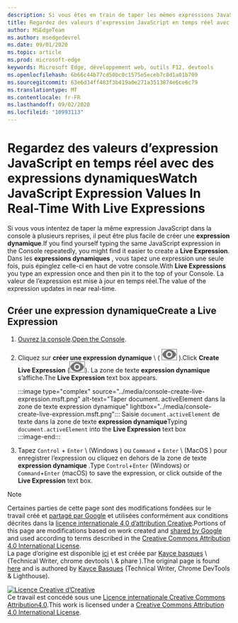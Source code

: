 ```yaml
---
description: Si vous êtes en train de taper les mêmes expressions JavaScript dans la console à plusieurs reprises, essayez plutôt d’utiliser des expressions dynamiques.
title: Regardez des valeurs d’expression JavaScript en temps réel avec des expressions dynamiques
author: MSEdgeTeam
ms.author: msedgedevrel
ms.date: 09/01/2020
ms.topic: article
ms.prod: microsoft-edge
keywords: Microsoft Edge, développement web, outils F12, devtools
ms.openlocfilehash: 6b66c44b77cd50bc0c1575e5eceb7c8d1a01b709
ms.sourcegitcommit: 63e6d34ff483f3b419a0e271a3513874e6ce6c79
ms.translationtype: MT
ms.contentlocale: fr-FR
ms.lasthandoff: 09/02/2020
ms.locfileid: "10993113"
---
```

<!-- Copyright Kayce Basques 

   Licensed under the Apache License, Version 2.0 (the "License");
   you may not use this file except in compliance with the License.
   You may obtain a copy of the License at

       https://www.apache.org/licenses/LICENSE-2.0

   Unless required by applicable law or agreed to in writing, software
   distributed under the License is distributed on an "AS IS" BASIS,
   WITHOUT WARRANTIES OR CONDITIONS OF ANY KIND, either express or implied.
   See the License for the specific language governing permissions and
   limitations under the License.  -->





# <span data-ttu-id="39fbe-104">Regardez des valeurs d’expression JavaScript en temps réel avec des expressions dynamiques</span><span class="sxs-lookup"><span data-stu-id="39fbe-104">Watch JavaScript Expression Values In Real-Time With Live Expressions</span></span>   

  

<span data-ttu-id="39fbe-105">Si vous vous intentez de taper la même expression JavaScript dans la console à plusieurs reprises, il peut être plus facile de créer une **expression dynamique**.</span><span class="sxs-lookup"><span data-stu-id="39fbe-105">If you find yourself typing the same JavaScript expression in the Console repeatedly, you might find it easier to create a **Live Expression**.</span></span>  <span data-ttu-id="39fbe-106">Dans les **expressions dynamiques** , vous tapez une expression une seule fois, puis épinglez celle-ci en haut de votre console.</span><span class="sxs-lookup"><span data-stu-id="39fbe-106">With **Live Expressions** you type an expression once and then pin it to the top of your Console.</span></span>  <span data-ttu-id="39fbe-107">La valeur de l’expression est mise à jour en temps réel.</span><span class="sxs-lookup"><span data-stu-id="39fbe-107">The value of the expression updates in near real-time.</span></span>  

## <span data-ttu-id="39fbe-108">Créer une expression dynamique</span><span class="sxs-lookup"><span data-stu-id="39fbe-108">Create a Live Expression</span></span>   

1.  <span data-ttu-id="39fbe-109">[Ouvrez la console][DevToolsConsoleReferenceOpenConsole].</span><span class="sxs-lookup"><span data-stu-id="39fbe-109">[Open the Console][DevToolsConsoleReferenceOpenConsole].</span></span>  
1.  <span data-ttu-id="39fbe-110">Cliquez sur **créer une expression dynamique** \ ( ![ créer une expression dynamique ][ImageCreateLiveExpressionIcon] \).</span><span class="sxs-lookup"><span data-stu-id="39fbe-110">Click **Create Live Expression** \(![Create Live Expression][ImageCreateLiveExpressionIcon]\).</span></span>  <span data-ttu-id="39fbe-111">La zone de texte **expression dynamique** s’affiche.</span><span class="sxs-lookup"><span data-stu-id="39fbe-111">The **Live Expression** text box appears.</span></span>  
    
    :::image type="complex" source="../media/console-create-live-expression.msft.png" alt-text="Taper document. activeElement dans la zone de texte expression dynamique" lightbox="../media/console-create-live-expression.msft.png":::
       <span data-ttu-id="39fbe-113">Saisie `document.activeElement` de texte dans la zone de texte **expression dynamique**</span><span class="sxs-lookup"><span data-stu-id="39fbe-113">Typing `document.activeElement` into the **Live Expression** text box</span></span>  
    :::image-end:::  
    
1.  <span data-ttu-id="39fbe-114">Tapez `Control` + `Enter` \ (Windows \) ou `Command` + `Enter` \ (MacOS \) pour enregistrer l’expression ou cliquez en dehors de la zone de texte **expression dynamique** .</span><span class="sxs-lookup"><span data-stu-id="39fbe-114">Type `Control`+`Enter` \(Windows\) or `Command`+`Enter` \(macOS\) to save the expression, or click outside of the **Live Expression** text box.</span></span>  

<!--todo: add reference open console (open the console) section when available  -->  

 



<!-- image links -->  

[ImageCreateLiveExpressionIcon]: ../media/create-live-expression-icon.msft.png  

<!-- links -->  

[DevToolsConsoleReferenceOpenConsole]: ./reference.md#open-the-console "Ouvrez la console-référence de la console | Documents Microsoft"  

> [!NOTE]
> <span data-ttu-id="39fbe-116">Certaines parties de cette page sont des modifications fondées sur le travail créé et [partagé par Google][GoogleSitePolicies] et utilisées conformément aux conditions décrites dans la [licence internationale 4,0 d’attribution Creative][CCA4IL].</span><span class="sxs-lookup"><span data-stu-id="39fbe-116">Portions of this page are modifications based on work created and [shared by Google][GoogleSitePolicies] and used according to terms described in the [Creative Commons Attribution 4.0 International License][CCA4IL].</span></span>  
> <span data-ttu-id="39fbe-117">La page d’origine est disponible [ici](https://developers.google.com/web/tools/chrome-devtools/console/live-expressions) et est créée par [Kayce basques][KayceBasques] \ (Technical Writer, chrome devtools \ & phare \).</span><span class="sxs-lookup"><span data-stu-id="39fbe-117">The original page is found [here](https://developers.google.com/web/tools/chrome-devtools/console/live-expressions) and is authored by [Kayce Basques][KayceBasques] \(Technical Writer, Chrome DevTools \& Lighthouse\).</span></span>  

[![Licence Creative d’Creative][CCby4Image]][CCA4IL]  
<span data-ttu-id="39fbe-119">Ce travail est concédé sous une [Licence internationale Creative Commons Attribution4.0][CCA4IL].</span><span class="sxs-lookup"><span data-stu-id="39fbe-119">This work is licensed under a [Creative Commons Attribution 4.0 International License][CCA4IL].</span></span>  

[CCA4IL]: https://creativecommons.org/licenses/by/4.0  
[CCby4Image]: https://i.creativecommons.org/l/by/4.0/88x31.png  
[GoogleSitePolicies]: https://developers.google.com/terms/site-policies  
[KayceBasques]: https://developers.google.com/web/resources/contributors/kaycebasques  
